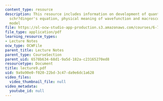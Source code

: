 ```yaml
---
content_type: resource
description: This resource includes information on development of quantum mechanics,
  schr?dinger's equation, physical meaning of wavefunction and macroscopic quantum
  model
file: https://ol-ocw-studio-app-production.s3.amazonaws.com/courses/6-763-applied-superconductivity-fall-2005/9a9a90e0f02022bd3c47da9e6dc1a628_lecture9.pdf
file_type: application/pdf
learning_resource_types:
- Lecture Notes
ocw_type: OCWFile
parent_title: Lecture Notes
parent_type: CourseSection
parent_uid: 6578b634-68d1-9a5d-182a-c23165270ed8
resourcetype: Document
title: lecture9.pdf
uid: 9a9a90e0-f020-22bd-3c47-da9e6dc1a628
video_files:
  video_thumbnail_file: null
video_metadata:
  youtube_id: null
---
```

